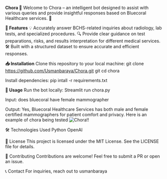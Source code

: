 **Chora 🤖**
Welcome to Chora – an intelligent bot designed to assist with various queries and provide insightful responses based on Bluecoral Healthcare services. 🚀

**🌟 Features**
💡 Accurately answer BCHS-related inquiries about radiology, lab tests, and specialized procedures.
🔍  Provide clear guidance on test preparations, risks, and results interpretation for different medical services.
🛠️ Built with a structured dataset to ensure accurate and efficient responses.

**📥 Installation**
Clone this repository to your local machine:
git clone https://github.com/Usmanbaraya/Chora.git git cd chora

Install dependencies:
pip intall -r requirements.txt

**🚀 Usage**
Run the bot locally:
Streamlit run chora.py

Input:
does bluecoral have female mammographer

Output:
Yes, Bluecoral Healthcare Services has both male and female certified mammographers for patient comfort and privacy.
Here is an example of chora being tested
![Chora!!](https://github.com/user-attachments/assets/8e062f35-9e8e-4ec4-9385-b7fe25976cd6)

🛠️ Technologies Used
Python
OpenAI

📜 License
This project is licensed under the MIT License. See the LICENSE file for details.

🤝 Contributing
Contributions are welcome! Feel free to submit a PR or open an issue.

📞 Contact
For inquiries, reach out to usmanbaraya
